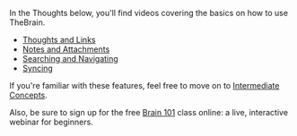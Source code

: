In the Thoughts below, you'll find videos covering the basics on how to use TheBrain.

* [Thoughts and Links](brain://RNvJD5CeAlmEF2FNCsIsYw/ThoughtsAndLinks)
* [Notes and Attachments](brain://xqG5hDIRe1CLbcWiq47_wA/Notes)
* [Searching and Navigating](brain://iBcoNgr_nV6oNGa1mRNmkg/Searching)
* [Syncing](brain://z26WRJAmylKuG5pk0WT8kw/Syncing)

If you're familiar with these features, feel free to move on to [Intermediate Concepts](brain://0yrSKGJW6VqBnLpAI34L0w/IntermediateConcepts).

Also, be sure to sign up for the free [Brain 101](https://www.thebrain.com/support/thebrain-101) class online: a live, interactive webinar for beginners.